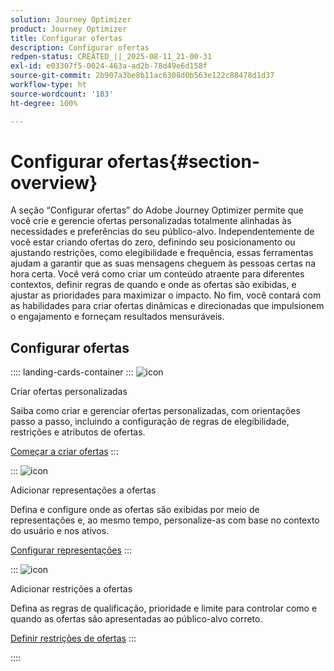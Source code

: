 ```yaml
---
solution: Journey Optimizer
product: Journey Optimizer
title: Configurar ofertas
description: Configurar ofertas
redpen-status: CREATED_||_2025-08-11_21-00-31
exl-id: e03307f5-0024-463a-ad2b-78d49e6d158f
source-git-commit: 2b907a3be8b11ac6308d0b563e122c88478d1d37
workflow-type: ht
source-wordcount: '183'
ht-degree: 100%

---
```


# Configurar ofertas{#section-overview}

A seção “Configurar ofertas” do Adobe Journey Optimizer permite que você crie e gerencie ofertas personalizadas totalmente alinhadas às necessidades e preferências do seu público-alvo. Independentemente de você estar criando ofertas do zero, definindo seu posicionamento ou ajustando restrições, como elegibilidade e frequência, essas ferramentas ajudam a garantir que as suas mensagens cheguem às pessoas certas na hora certa. Você verá como criar um conteúdo atraente para diferentes contextos, definir regras de quando e onde as ofertas são exibidas, e ajustar as prioridades para maximizar o impacto. No fim, você contará com as habilidades para criar ofertas dinâmicas e direcionadas que impulsionem o engajamento e forneçam resultados mensuráveis.

## Configurar ofertas

:::: landing-cards-container
:::
![icon](https://cdn.experienceleague.adobe.com/icons/circle-play.svg?lang=pt-BR)

Criar ofertas personalizadas

Saiba como criar e gerenciar ofertas personalizadas, com orientações passo a passo, incluindo a configuração de regras de elegibilidade, restrições e atributos de ofertas.

[Começar a criar ofertas](../using/offers/offer-library/creating-personalized-offers.md)
:::

:::
![icon](https://cdn.experienceleague.adobe.com/icons/puzzle-piece.svg?lang=pt-BR)

Adicionar representações a ofertas

Defina e configure onde as ofertas são exibidas por meio de representações e, ao mesmo tempo, personalize-as com base no contexto do usuário e nos ativos.

[Configurar representações](../using/offers/offer-library/add-representations.md)
:::

:::
![icon](https://cdn.experienceleague.adobe.com/icons/bullseye.svg?lang=pt-BR)

Adicionar restrições a ofertas

Defina as regras de qualificação, prioridade e limite para controlar como e quando as ofertas são apresentadas ao público-alvo correto.

[Definir restrições de ofertas](../using/offers/offer-library/add-constraints.md)
:::

::::
